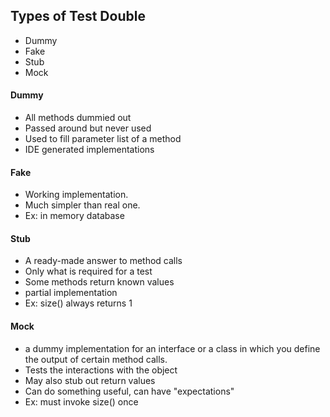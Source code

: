 ## Types of Test Double

- Dummy
- Fake
- Stub
- Mock

#### Dummy

- All methods dummied out
- Passed around but never used
- Used to fill parameter list of a method
- IDE generated implementations

#### Fake

- Working implementation.
- Much simpler than real one.
- Ex: in memory database

#### Stub

- A ready-made answer to method calls
- Only what is required for a test
- Some methods return known values
- partial implementation
- Ex: size() always returns 1

#### Mock

- a dummy implementation for an interface or a class in which you define the
  output of certain method calls.
- Tests the interactions with the object
- May also stub out return values
- Can do something useful, can have "expectations"
- Ex: must invoke size() once
